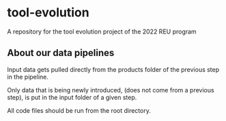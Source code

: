 # tool-evolution

A repository for the tool evolution project of the 2022 REU program

## About our data pipelines

Input data gets pulled directly from the products folder of the previous step
in the pipeline.

Only data that is being newly introduced, (does not come from a previous step),
is put in the input folder of a given step.

All code files should be run from the root directory.